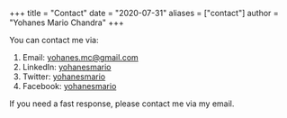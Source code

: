 +++
title = "Contact"
date = "2020-07-31"
aliases = ["contact"]
author = "Yohanes Mario Chandra"
+++

You can contact me via:

1. Email: [yohanes.mc@gmail.com](mailto:yohanes.mc@gmail.com)
2. LinkedIn: [yohanesmario](https://www.linkedin.com/in/yohanesmario/)
3. Twitter: [yohanesmario](https://twitter.com/yohanesmario)
4. Facebook: [yohanesmario](https://www.facebook.com/yohanesmario)

If you need a fast response, please contact me via my email.
